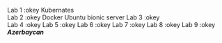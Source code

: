 Lab 1 :okey  Kubernates  
Lab 2 :okey  Docker Ubuntu bionic server
Lab 3 :okey  
Lab 4 :okey
Lab 5 :okey
Lab 6 :okey
Lab 7 :okey
Lab 8 :okey
Lab 9 :okey
***Azerbaycan***
